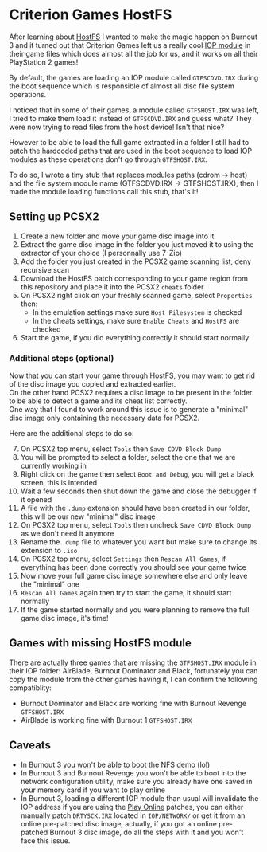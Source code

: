# Criterion Games HostFS

After learning about [HostFS](https://github.com/Nahelam/PCSX2-HostFS-Patches/tree/main) I wanted to make the magic happen on Burnout 3 and it turned out that Criterion Games left us a really cool [IOP module](https://github.com/RetroReversing/retroReversing/blob/master/pages/consoles/ps2/irxFiles.md) in their game files which does almost all the job for us, and it works on all their PlayStation 2 games!

By default, the games are loading an IOP module called `GTFSCDVD.IRX` during the boot sequence which is responsible of almost all disc file system operations.

I noticed that in some of their games, a module called `GTFSHOST.IRX` was left, I tried to make them load it instead of `GTFSCDVD.IRX` and guess what? They were now trying to read files from the host device! Isn't that nice?

However to be able to load the full game extracted in a folder I still had to patch the hardcoded paths that are used in the boot sequence to load IOP modules as these operations don't go through `GTFSHOST.IRX`.

To do so, I wrote a tiny stub that replaces modules paths (cdrom -> host) and the file system module name (GTFSCDVD.IRX -> GTFSHOST.IRX), then I made the module loading functions call this stub, that's it!

## Setting up PCSX2
1. Create a new folder and move your game disc image into it
2. Extract the game disc image in the folder you just moved it to using the extractor of your choice (I personnally use 7-Zip)
3. Add the folder you just created in the PCSX2 game scanning list, deny recursive scan
4. Download the HostFS patch corresponding to your game region from this repository and place it into the PCSX2 `cheats` folder
5. On PCSX2 right click on your freshly scanned game, select `Properties` then:
   - In the emulation settings make sure `Host Filesystem` is checked
   - In the cheats settings, make sure `Enable Cheats` and `HostFS` are checked
6. Start the game, if you did everything correctly it should start normally

### Additional steps (optional)
Now that you can start your game through HostFS, you may want to get rid of the disc image you copied and extracted earlier.\
On the other hand PCSX2 requires a disc image to be present in the folder to be able to detect a game and its cheat list correctly.\
One way that I found to work around this issue is to generate a "minimal" disc image only containing the necessary data for PCSX2.

Here are the additional steps to do so:

7. On PCSX2 top menu, select `Tools` then `Save CDVD Block Dump`
8. You will be prompted to select a folder, select the one that we are currently working in
9. Right click on the game then select `Boot and Debug`, you will get a black screen, this is intended
10. Wait a few seconds then shut down the game and close the debugger if it opened
11. A file with the `.dump` extension should have been created in our folder, this will be our new "minimal" disc image
12. On PCSX2 top menu, select `Tools` then uncheck `Save CDVD Block Dump` as we don't need it anymore
13. Rename the `.dump` file to whatever you want but make sure to change its extension to `.iso`
14. On PCSX2 top menu, select `Settings` then `Rescan All Games`, if everything has been done correctly you should see your game twice
15. Now move your full game disc image somewhere else and only leave the "minimal" one
16. `Rescan All Games` again then try to start the game, it should start normally
17. If the game started normally and you were planning to remove the full game disc image, it's time!
    
## Games with missing HostFS module
There are actually three games that are missing the `GTFSHOST.IRX` module in their IOP folder: AirBlade, Burnout Dominator and Black, fortunately you can copy the module from the other games having it, I can confirm the following compatiblity:
- Burnout Dominator and Black are working fine with Burnout Revenge `GTFSHOST.IRX`
- AirBlade is working fine with Burnout 1 `GTFSHOST.IRX`

## Caveats
- In Burnout 3 you won't be able to boot the NFS demo (lol)
- In Burnout 3 and Burnout Revenge you won't be able to boot into the network configuration utility, make sure you already have one saved in your memory card if you want to play online
- In Burnout 3, loading a different IOP module than usual will invalidate the IOP address if you are using the [Play Online](https://github.com/Nahelam/PCSX2-Burnout-Mods/tree/main/Burnout%203%20Takedown/Play%20Online) patches, you can either manually patch `DRTYSCK.IRX` located in `IOP/NETWORK/` or get it from an online pre-patched disc image, actually, if you got an online pre-patched Burnout 3 disc image, do all the steps with it and you won't face this issue.
